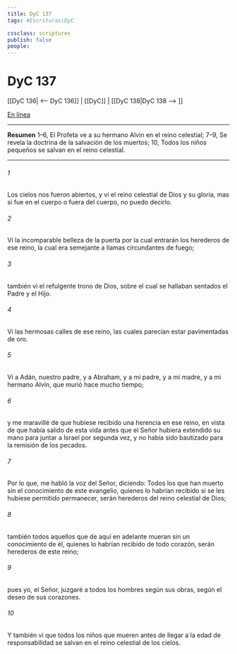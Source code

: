 ```yaml
---
title: DyC 137
tags: #Escrituras\DyC

cssclass: scriptures
publish: false
people:
---
```


# DyC 137
[[DyC 136| <-- DyC 136]] | [[DyC]] | [[DyC 138|DyC 138 --> ]]

[En línea](https://churchofjesuschrist.org/study/scriptures/dc-testament/dc/137?lang=spa)

---
__Resumen__
1–6, El Profeta ve a su hermano Alvin en el reino celestial; 7–9, Se revela la doctrina de la salvación de los muertos; 10, Todos los niños pequeños se salvan en el reino celestial.

---
###### 1 
Los cielos nos fueron abiertos, y vi el reino celestial de Dios y su gloria, mas si fue en el cuerpo o fuera del cuerpo, no puedo decirlo.

###### 2 
Vi la incomparable belleza de la puerta por la cual entrarán los herederos de ese reino, la cual era semejante a llamas circundantes de fuego;

###### 3 
también vi el refulgente trono de Dios, sobre el cual se hallaban sentados el Padre y el Hijo.

###### 4 
Vi las hermosas calles de ese reino, las cuales parecían estar pavimentadas de oro.

###### 5 
Vi a Adán, nuestro padre, y a Abraham, y a mi padre, y a mi madre, y a mi hermano Alvin, que murió hace mucho tiempo;

###### 6 
y me maravillé de que hubiese recibido una herencia en ese reino, en vista de que había salido de esta vida antes que el Señor hubiera extendido su mano para juntar a Israel por segunda vez, y no había sido bautizado para la remisión de los pecados.

###### 7 
Por lo que, me habló la voz del Señor, diciendo: Todos los que han muerto sin el conocimiento de este evangelio, quienes lo habrían recibido si se les hubiese permitido permanecer, serán herederos del reino celestial de Dios;

###### 8 
también todos aquellos que de aquí en adelante mueran sin un conocimiento de él, quienes lo habrían recibido de todo corazón, serán herederos de este reino;

###### 9 
pues yo, el Señor, juzgaré a todos los hombres según sus obras, según el deseo de sus corazones.

###### 10 
Y también vi que todos los niños que mueren antes de llegar a la edad de responsabilidad se salvan en el reino celestial de los cielos.

